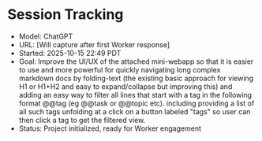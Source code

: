 # Session Tracking

- Model: ChatGPT
- URL: [Will capture after first Worker response]  
- Started: 2025-10-15 22:49 PDT
- Goal: Improve the UI/UX of the attached mini-webapp so that it is easier to use and more powerful for quickly navigating long complex markdown docs by folding-text (the existing basic approach for viewing H1 or H1+H2 and easy to expand/collapse but improving this) and adding an easy way to filter all lines that start with a tag in the following format @@tag (eg @@task or @@topic etc). including providing a list of all such tags unfolding at a click on a button labeled "tags" so user can then click a tag to get the filtered view.
- Status: Project initialized, ready for Worker engagement